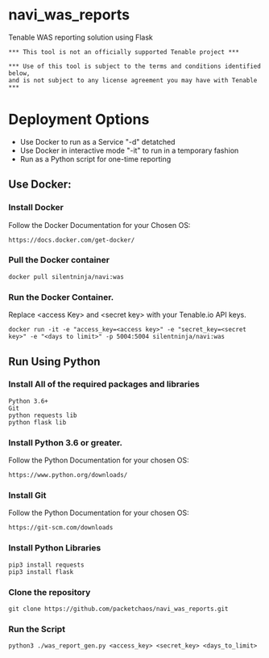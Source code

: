 # navi_was_reports
Tenable WAS reporting solution using Flask

    *** This tool is not an officially supported Tenable project ***

    *** Use of this tool is subject to the terms and conditions identified below,
    and is not subject to any license agreement you may have with Tenable ***

# Deployment Options
* Use Docker to run as a Service "-d" detatched
* Use Docker in interactive mode "-it" to run in a temporary fashion
* Run as a Python script for one-time reporting


## Use Docker:
### Install Docker
Follow the Docker Documentation for your Chosen OS:

    https://docs.docker.com/get-docker/

### Pull the Docker container
    docker pull silentninja/navi:was

### Run the Docker Container.
Replace \<access Key> and \<secret key> with your Tenable.io API keys.

    docker run -it -e "access_key=<access key>" -e "secret_key=<secret key>" -e "<days to limit>" -p 5004:5004 silentninja/navi:was

## Run Using Python
### Install All of the required packages and libraries
    Python 3.6+
    Git
    python requests lib
    python flask lib

### Install Python 3.6 or greater.
Follow the Python Documentation for your chosen OS:

    https://www.python.org/downloads/

### Install Git
Follow the Python Documentation for your chosen OS:

    https://git-scm.com/downloads

### Install Python Libraries
    pip3 install requests
    pip3 install flask

### Clone the repository
    git clone https://github.com/packetchaos/navi_was_reports.git

### Run the Script
    python3 ./was_report_gen.py <access_key> <secret_key> <days_to_limit>
